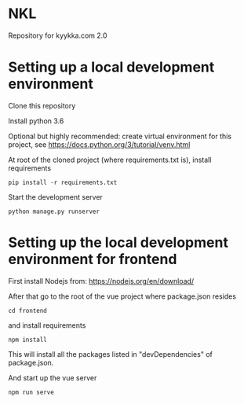 # NKL

Repository for kyykka.com 2.0

# Setting up a local development environment

Clone this repository

Install python 3.6

Optional but highly recommended: create virtual environment for this project, see https://docs.python.org/3/tutorial/venv.html

At root of the cloned project (where requirements.txt is), install requirements

`pip install -r requirements.txt`

Start the development server

`python manage.py runserver`

# Setting up the local development environment for frontend

First install Nodejs from:
https://nodejs.org/en/download/

After that go to the root of the vue project where package.json resides

`cd frontend`

and install requirements

`npm install`

This will install all the packages listed in "devDependencies" of package.json.

And start up the vue server

`npm run serve`
